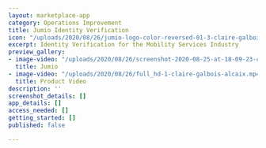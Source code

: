 ```yaml
---
layout: marketplace-app
category: Operations Improvement
title: Jumio Identity Verification
icon: "/uploads/2020/08/26/jumio-logo-color-reversed-01-3-claire-galbois-alcaix-2.jpg"
excerpt: Identity Verification for the Mobility Services Industry
preview_gallery:
- image-video: "/uploads/2020/08/26/screenshot-2020-08-25-at-18-09-23-claire-galbois-alcaix.png"
  title: Jumio
- image-video: "/uploads/2020/08/26/full_hd-1-claire-galbois-alcaix.mp4"
  title: Product Video
description: ''
screenshot_details: []
app_details: []
access_needed: []
getting_started: []
published: false

---
```

